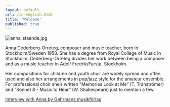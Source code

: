 ```yaml
---
layout: default
url: /in-english.html
title: 'Welcome'
published: true
---
```


![anna_staende.jpg](/images/anna_blomma.jpg)

Anna Cederberg-Orreteg, composer and music teacher, born in Stockholm/Sweden 1958. She has a degree from Royal College of Music in Stockholm. Cederberg-Orreteg divides her work between being a composer and as a music teacher in Adolf Fredrik/Farsta, Stockholm. 

Her compositions for children and youth choir are widely spread and often used and also her arrangements in pop/jazz style for the amateur ensemble. For professional choir she’s written ”Memories Look at Me” (T. Tranströmer) and ”Sonnet 8 - Music to Hear” (W. Shakespeare) just to mention a few.

[Interview with Anna by Gehrmans musikförlag](https://www.gehrmans.se/en/swedish-choral-music_1/composers/composer-of-the-month-6-anna-cederberg-orreteg)
